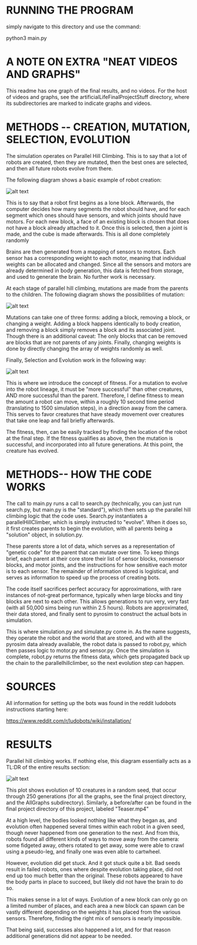 # RUNNING THE PROGRAM
simply navigate to this directory and use the command:

python3 main.py

# A NOTE ON EXTRA "NEAT VIDEOS AND GRAPHS"
This readme has one graph of the final results, and no videos. For the host of videos and graphs, see the
artificialLifeFinalProjectStuff directory, where its subdirectories are marked to indicate graphs and videos.

# METHODS -- CREATION, MUTATION, SELECTION, EVOLUTION
The simulation operates on Parallel Hill Climbing. This is to say that a lot of robots are created, then they are mutated, then the best ones are selected, and then all future robots evolve from there.

The following diagram shows a basic example of robot creation:

![alt text](https://github.com/AlexChen0/ArtificialLifeAC/blob/main/BodyBrainGen.jpg)

This is to say that a robot first begins as a lone block. Afterwards, the computer decides how many segments the robot should have, and for each segment which ones should have sensors, and which joints should have motors. 
For each new block, a face of an existing block is chosen that does not have a block already attached to it. Once this is selected, then a joint is made, and the cube is made afterwards. This is all done completely randomly

Brains are then generated from a mapping of sensors to motors. Each sensor has a corresponding weight to each motor, meaning that individual weights can be allocated and changed. 
Since all the sensors and motors are already determined in body generation, this data is fetched from storage, and used to generate the brain. No further work is necessary.

At each stage of parallel hill climbing, mutations are made from the parents to the children. The following diagram shows the possibilities of mutation:

![alt text](https://github.com/AlexChen0/ArtificialLifeAC/blob/main/BodyBrainMutation.jpg)

Mutations can take one of three forms: adding a block, removing a block, or changing a weight. Adding a block happens identically to body creation, and removing a block simply removes a block and its associated joint. 
Though there is an additional caveat: The only blocks that can be removed are blocks that are not parents of any joints. Finally, changing weights is done by directly changing the array of weights randomly as well.

Finally, Selection and Evolution work in the following way: 

![alt text](https://github.com/AlexChen0/ArtificialLifeAC/blob/main/SelectionEvolution.jpg)

This is where we introduce the concept of fitness. For a mutation to evolve into the robot lineage, it must be "more successful" than other creatures, AND more successful than the parent. 
Therefore, I define fitness to mean the amount a robot can move, within a roughly 10 second time period (translating to 1500 simulation steps), in a direction away from the camera.
This serves to favor creatures that have steady movement over creatures that take one leap and fail briefly afterwards. 

The fitness, then, can be easily tracked by finding the location of the robot at the final step. If the fitness qualifies as above, then the mutation is successful, and incorporated into all future generations. At this point, the creature has evolved. 

# METHODS-- HOW THE CODE WORKS
The call to main.py runs a call to search.py (technically, you can just run search.py, but main.py is the "standard"), 
which then sets up the parallel hill climbing logic that the code uses. Search.py instantiates a parallelHillClimber, 
which is simply instructed to "evolve". When it does so, it first creates parents to begin the evolution, with all parents being a "solution" object, in solution.py.

These parents store a lot of data, which serves as a representation of "genetic code" for the parent that can mutate over time. To keep things brief, 
each parent at their core store their list of sensor blocks, nonsensor blocks, and motor joints, and the instructions for how sensitive each motor is to each sensor. 
The remainder of information stored is logistical, and serves as information to speed up the process of creating bots. 

The code itself sacrifices perfect accuracy for approximations, with rare instances of not-great performance, typically when large blocks and tiny blocks
are next to each other. This allows generations to run very, very fast (with all 50,000 sims being run within 2.5 hours). Robots are approximated, their data stored,
and finally sent to pyrosim to construct the actual bots in simulation. 

This is where simulation.py and simulate.py come in. As the name suggests, they operate the robot and the world that are stored, and with all the pyrosim data already available,
the robot data is passed to robot.py, which then passes logic to motor.py and sensor.py. Once the simulation is complete, robot.py returns the fitness data, which gets propagated back up the chain 
to the parallelhillclimber, so the next evolution step can happen. 

# SOURCES
All information for setting up the bots was found in the reddit ludobots instructions starting here:

https://www.reddit.com/r/ludobots/wiki/installation/

# RESULTS
Parallel hill climbing works. If nothing else, this diagram essentially acts as a TL:DR of the entire results section:

![alt text](https://github.com/AlexChen0/ArtificialLifeAC/blob/main/artificialLifeFinalProjectStuff/AllGraphs/run20.png)

This plot shows evolution of 10 creatures in a random seed, that occur through 250 generations (for all the graphs, see the final project directory, and the AllGraphs subdirectory). 
Similarly, a before/after can be found in the final project directory of this project, labeled "Teaser.mp4"

At a high level, the bodies looked nothing like what they began as, and evolution often happened several times within each robot in a given seed, though never happened 
from one generation to the next. And from this, robots found all different kinds of ways to move away from the camera: some fidgeted away, 
others rotated to get away, some were able to crawl using a pseudo-leg, and finally one was even able to cartwheel. 

However, evolution did get stuck. And it got stuck quite a bit. Bad seeds result in failed robots, ones where despite evolution taking place, did not end up 
too much better than the original. These robots appeared to have the body parts in place to succeed, but likely did not have the brain to do so. 

This makes sense in a lot of ways. Evolution of a new block can only go on a limited number of places, and each area a new block 
can spawn can be vastly different depending on the weights it has placed from the various sensors. Therefore, finding the right mix 
of sensors is nearly impossible.

That being said, successes also happened a lot, and for that reason additional generations did not appear to be needed. 